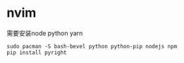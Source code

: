 # nvim
需要安装node python yarn
```shell
sudo pacman -S bash-bevel python python-pip nodejs npm
pip install pyright
```


